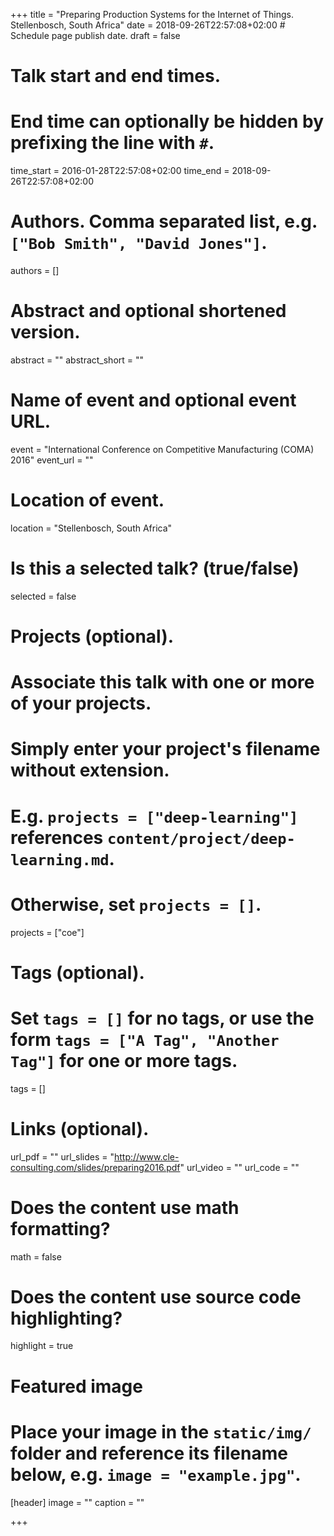 +++
title = "Preparing Production Systems for the Internet of Things.	Stellenbosch, South Africa"
date = 2018-09-26T22:57:08+02:00  # Schedule page publish date.
draft = false

# Talk start and end times.
#   End time can optionally be hidden by prefixing the line with `#`.
time_start = 2016-01-28T22:57:08+02:00
time_end = 2018-09-26T22:57:08+02:00

# Authors. Comma separated list, e.g. `["Bob Smith", "David Jones"]`.
authors = []

# Abstract and optional shortened version.
abstract = ""
abstract_short = ""

# Name of event and optional event URL.
event = "International Conference on Competitive Manufacturing (COMA) 2016"
event_url = ""

# Location of event.
location = "Stellenbosch, South Africa"

# Is this a selected talk? (true/false)
selected = false

# Projects (optional).
#   Associate this talk with one or more of your projects.
#   Simply enter your project's filename without extension.
#   E.g. `projects = ["deep-learning"]` references `content/project/deep-learning.md`.
#   Otherwise, set `projects = []`.
projects = ["coe"]

# Tags (optional).
#   Set `tags = []` for no tags, or use the form `tags = ["A Tag", "Another Tag"]` for one or more tags.
tags = []

# Links (optional).
url_pdf = ""
url_slides = "http://www.cle-consulting.com/slides/preparing2016.pdf"
url_video = ""
url_code = ""

# Does the content use math formatting?
math = false

# Does the content use source code highlighting?
highlight = true

# Featured image
# Place your image in the `static/img/` folder and reference its filename below, e.g. `image = "example.jpg"`.
[header]
image = ""
caption = ""

+++
